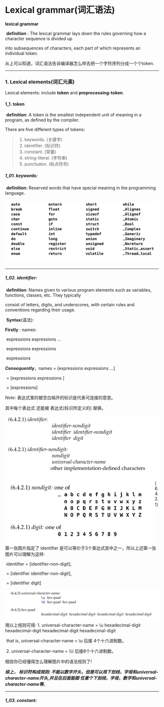 # Lexical grammar(词汇语法)

**lexical grammar**

​		**definition** :  The lexical grammar lays down the rules governing how a character sequence is divided up

into subsequences of characters, each part of which represents an individual token.

​		从上可以知道，词汇语法告诉编译器怎么样去把一个字符序列分成一个个token.

***



### 1. Lexical elements(词汇元素)

Lexical elements: include **token** and **preprocessing-token**.

#### 1_1. **token** 

​		**definition**:  A token is the smallest independent unit of meaning in a program, as defined by the compiler. 

There are five different types of tokens: 

>1. keywords. (关键字)
>2. identifier. (标识符)
>3. constant. (常量)
>4. string-literal. (字符串)
>5. punctuator. (标点符号)

##### 1_01. keywords:

​		**definition**:  Reserved words that have special meaning in the programming language.

##### <img src="https://raw.githubusercontent.com/jayFTX/c17_library/master/img/Snipaste_2024-03-07_12-49-20.png" alt="keywords" style="zoom:50%;" />

****

##### 1_02. identifier:  

​		**definition**: Names given to various program elements such as variables, functions, classes, etc. They typically 

consist of letters, digits, and underscores, with certain rules and conventions regarding their usage.

​    	**Syntax**(语法):

**Firstly** :   names:

​							expressions expressions ...   

​							expressions expressions 

​							expressions

***Consequently***，names = [expressions expressions ...]

​										  = [expressions expressions ]

​										  = [expressions]

*Note*: 表达式里的被空白隔开的标识是代表可连接的意思。

其中每个表达式 还能被 表达式(标识所定义的) 替换。

<img src="https://raw.githubusercontent.com/jayFTX/c17_library/master/img/identifier_.png" alt="identifier" style="zoom:50%;" align="left" />

<img src="https://raw.githubusercontent.com/jayFTX/c17_library/master/img/digit.png" alt="digit" style="zoom:50%;" align="left"/>

(6.4.2.1）第一张图片指定了 identifier 是可以等价于3个表达式其中之一，所以上述第一张图片可以理解为这样: 

​			identifier  = [identifier-non-digit],

​							  = [identifier  identifier-non-digit], 

​							  = [identifier  digit]



<img src="https://raw.githubusercontent.com/jayFTX/c17_library/master/img/Universial%20character%20names.png" alt="universal character names" style="zoom:57%;" align="left"/>

用以上规则可得:      1. universal-character-name = \u hexadecimal-digit hexadecimal-digit hexadecimal-digit hexadecimal-digit

​                                  that is,  universal-character-name = \u 后接 4个十六进制数。

​								  2.  universal-character-name = \U 后接8个十六进制数。 

相信你已经懂得怎么理解图片中的语法规则了!

***综上， 标识符构成规则: 不能以数字开头，但是可以用下划线，字母和universal-character-name开头,并且在后面能跟 任意个下划线，字母，数字和universal-character-name等***。

***



##### 1_03. constant:





